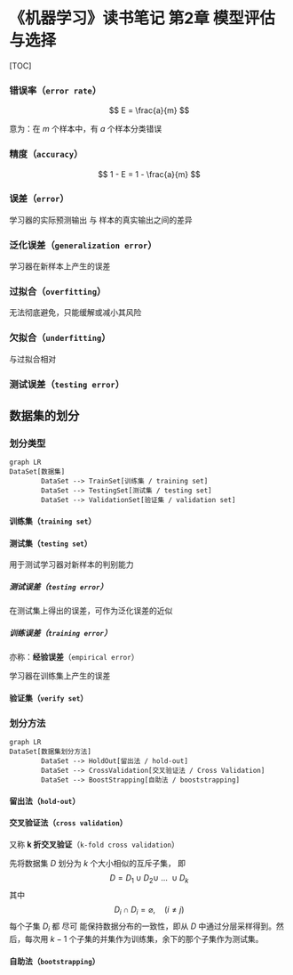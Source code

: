 # 《机器学习》读书笔记 第2章 模型评估与选择

[TOC]

### 错误率（`error rate`）

$$
E = \frac{a}{m}
$$

意为：在 $m$ 个样本中，有 $a$ 个样本分类错误

### 精度（`accuracy`）

$$
1 - E = 1 - \frac{a}{m}
$$

### 误差（`error`）

学习器的实际预测输出 与 样本的真实输出之间的差异

### 泛化误差（`generalization error`）

学习器在新样本上产生的误差

### 过拟合（`overfitting`）

无法彻底避免，只能缓解或减小其风险

### 欠拟合（`underfitting`）

与过拟合相对

### 测试误差（`testing error`）

## 数据集的划分

### 划分类型

```mermaid
graph LR
DataSet[数据集] 
		DataSet --> TrainSet[训练集 / training set]
		DataSet --> TestingSet[测试集 / testing set]
		DataSet --> ValidationSet[验证集 / validation set]
```

#### 训练集（`training set`）

#### 测试集（`testing set`）

用于测试学习器对新样本的判别能力

##### 测试误差（`testing error`）

在测试集上得出的误差，可作为泛化误差的近似

##### 训练误差（`training error`）

亦称：**经验误差**（`empirical error`）

学习器在训练集上产生的误差

#### 验证集（`verify set`）

### 划分方法

```mermaid
graph LR
DataSet[数据集划分方法] 
		DataSet --> HoldOut[留出法 / hold-out]
		DataSet --> CrossValidation[交叉验证法 / Cross Validation]
		DataSet --> BoostStrapping[自助法 / booststrapping]
```

#### 留出法（`hold-out`）

#### 交叉验证法（`cross validation`）

又称 **k 折交叉验证**（`k-fold cross validation`）

先将数据集 $D$ 划分为 $k$ 个大小相似的互斥子集， 即
$$
D = D_{1} \cup D_{2} \cup \ ... \  \cup D_{k}
$$
其中
$$
D_{i} \cap D_{i}=\varnothing, \quad (i \neq j)
$$
每个子集 $D_{i}$ 都 尽可 能保持数据分布的一致性，即从 $D$ 中通过分层采样得到。然后，每次用 $k-1$ 个子集的并集作为训练集，余下的那个子集作为测试集。

#### 自助法（`bootstrapping`）

